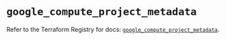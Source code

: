 # `google_compute_project_metadata`

Refer to the Terraform Registry for docs: [`google_compute_project_metadata`](https://registry.terraform.io/providers/hashicorp/google/5.16.0/docs/resources/compute_project_metadata).
